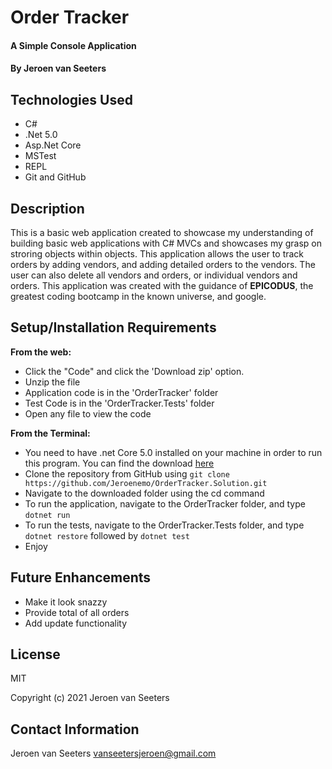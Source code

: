 # Order Tracker

#### A Simple Console Application

#### By Jeroen van Seeters

## Technologies Used

* C#
* .Net 5.0
* Asp.Net Core
* MSTest
* REPL
* Git and GitHub

## Description

This is a basic web application created to showcase my understanding of building basic web applications with C# MVCs and showcases my grasp on stroring objects within objects. This application allows the user to track orders by adding vendors, and adding detailed orders to the vendors. The user can also delete all vendors and orders, or individual vendors and orders. This application was created with the guidance of **EPICODUS**, the greatest coding bootcamp in the known universe, and google.

## Setup/Installation Requirements

**From the web:**
* Click the "Code" and click the 'Download zip' option.
* Unzip the file
* Application code is in the 'OrderTracker' folder
* Test Code is in the 'OrderTracker.Tests' folder
* Open any file to view the code

**From the Terminal:**
* You need to have .net Core 5.0 installed on your machine in order to run this program. You can find the download [here](https://dotnet.microsoft.com/download/dotnet/5.0)
* Clone the repository from GitHub using `git clone https://github.com/Jeroenemo/OrderTracker.Solution.git`
* Navigate to the downloaded folder using the cd command
* To run the application, navigate to the OrderTracker folder, and type `dotnet run`
* To run the tests, navigate to the OrderTracker.Tests folder, and type `dotnet restore` followed by `dotnet test`
* Enjoy
## Future Enhancements

* Make it look snazzy 
* Provide total of all orders
* Add update functionality 


## License

MIT

Copyright (c) 2021 Jeroen van Seeters

## Contact Information

Jeroen van Seeters vanseetersjeroen@gmail.com
